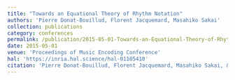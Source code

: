```yaml
---
title: "Towards an Equational Theory of Rhythm Notation"
authors: 'Pierre Donat-Bouillud, Florent Jacquemard, Masahiko Sakai'
collection: publications
category: conferences
permalink: /publication/2015-05-01-Towards-an-Equational-Theory-of-Rhythm-Notation
date: 2015-05-01
venue: 'Proceedings of Music Encoding Conference'
hal: 'https://inria.hal.science/hal-01105418'
citation: 'Pierre Donat-Bouillud, Florent Jacquemard, Masahiko Sakai, &quot;Towards an Equational Theory of Rhythm Notation&quot; In the proceedings of Music Encoding Conference, 2015.'
---
```


